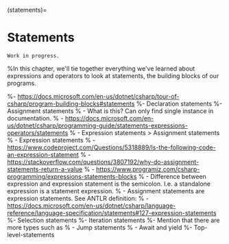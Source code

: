 (statements)=
# Statements

```{warning}
Work in progress.
```


%In this chapter, we'll tie together everything we've learned about expressions and operators to look at statements, the building blocks of our programs.

%- https://docs.microsoft.com/en-us/dotnet/csharp/tour-of-csharp/program-building-blocks#statements
%- Declaration statements
%- Assignment statements
%  - What is this? Can only find single instance in documentation.
%  - https://docs.microsoft.com/en-us/dotnet/csharp/programming-guide/statements-expressions-operators/statements
%  - Expression statements $>$ Assignment statements
%  - Expression statements
%    - https://www.codeproject.com/Questions/5318889/Is-the-following-code-an-expression-statement
%    - https://stackoverflow.com/questions/3807192/why-do-assignment-statements-return-a-value
%    - https://www.programiz.com/csharp-programming/expressions-statements-blocks
%    - Difference between expression and expression statement is the semicolon. I.e. a standalone expression is a statement expression.
%  - Assignment statements are expression statements. See ANTLR definition:
%    - https://docs.microsoft.com/en-us/dotnet/csharp/language-reference/language-specification/statements#127-expression-statements
%- Selection statements
%- Iteration statements
%- Mention that there are more types such as
%  - Jump statements
%  - Await and yield
%- Top-level-statements
